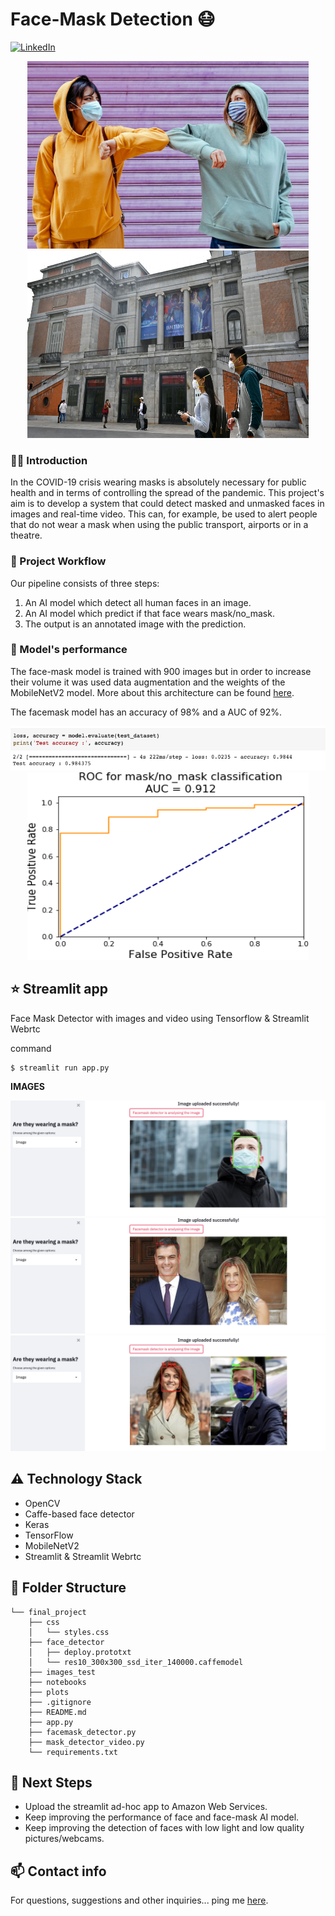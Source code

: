 # Face-Mask Detection :mask:

[![LinkedIn](https://img.shields.io/badge/-LinkedIn-black.svg?style=flat-square&logo=linkedin&colorB=555)](https://www.linkedin.com/in/marinafernandezbanda/)


<p align="middle">
    <img src="./images_test/mask_moment.jpg" height=300 width=450>
    <img src="./images_test/prado_face_mask.jpeg" height=300 width=450>
    
### :woman_technologist: Introduction

In the COVID-19 crisis wearing masks is absolutely necessary for public health and in terms of controlling the spread of the pandemic. 
This project's aim is to develop a system that could detect masked and unmasked faces in images and real-time video. This can, for example, be used to alert people that do not wear a mask when using the public transport, airports or in a theatre.


### :raising_hand: Project Workflow 

Our pipeline consists of three steps:
  1. An AI model which detect all human faces in an image.
  2. An AI model which predict if that face wears mask/no_mask.
  3. The output is an annotated image with the prediction.
  
  
### 🚀 Model's performance

The face-mask model is trained with 900 images but in order to increase their volume it was used data augmentation and the weights of the MobileNetV2 model. More about this architecture can be found [here](https://arxiv.org/pdf/1801.04381.pdf). 

The facemask model has an accuracy of 98% and a AUC of 92%.

<p align="middle">
    <img src="./plots/accuracy.png">
    <img src="./plots/roc_classification_rate.png" height=300 width=450>

## :star: Streamlit app

Face Mask Detector with images and video using Tensorflow & Streamlit Webrtc

command
```
$ streamlit run app.py 
```

**IMAGES**
<p align="middle">
    <img src="./images_test/prueba_1.png">
    <img src="./images_test/prueba_2.png">
    <img src="./images_test/prueba_3.png">

## :warning: Technology Stack

- OpenCV
- Caffe-based face detector
- Keras
- TensorFlow
- MobileNetV2
- Streamlit & Streamlit Webrtc


## :open_file_folder: Folder Structure

``` 
└── final_project
    ├── css
    │   └── styles.css
    ├── face_detector
    │	├── deploy.prototxt
    │	└── res10_300x300_ssd_iter_140000.caffemodel
    ├── images_test
    ├── notebooks
    ├── plots
    ├── .gitignore
    ├── README.md
    ├── app.py
    ├── facemask_detector.py
    ├── mask_detector_video.py
    └── requirements.txt

```


## :eyes: Next Steps

- Upload the streamlit ad-hoc app to Amazon Web Services. 
- Keep improving the performance of face and face-mask AI model. 
- Keep improving the detection of faces with low light and low quality pictures/webcams.


## :mailbox: Contact info

For questions, suggestions and other inquiries... ping me [here](m.fernandezban@gmail.com).






